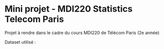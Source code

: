 # Mini projet - MDI220 Statistics Telecom Paris

Projet à rendre dans le cadre du cours MDI220 de Télécom Paris (2e année)

Dataset utilisé : 